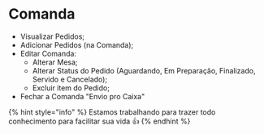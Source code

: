 # Comanda

* Visualizar Pedidos;
* Adicionar Pedidos (na Comanda);
* Editar Comanda:
  * Alterar Mesa;
  * Alterar Status do Pedido (Aguardando, Em Preparação, Finalizado, Servido e Cancelado);
  * Excluir item do Pedido;
* Fechar a Comanda "Envio pro Caixa"

{% hint style="info" %}
Estamos trabalhando para trazer todo conhecimento para facilitar sua vida 👍
{% endhint %}
